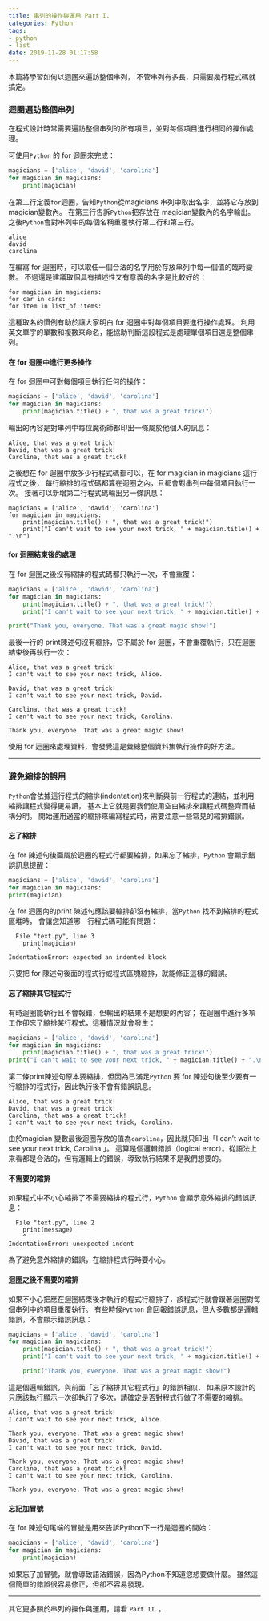 ```yaml
---
title: 串列的操作與運用 Part I.
categories: Python
tags:
- python
- list
date: 2019-11-28 01:17:58
---
```


本篇將學習如何以迴圈來遍訪整個串列，
不管串列有多長，只需要幾行程式碼就搞定。

### 迴圈遍訪整個串列
在程式設計時常需要遍訪整個串列的所有項目，並對每個項目進行相同的操作處理。

<!-- more -->

可使用`Python` 的 for 迴圈來完成：
```python
magicians = ['alice', 'david', 'carolina']
for magician in magicians:
    print(magician)
```
在第二行定義`for`迴圈，告知`Python`從magicians 串列中取出名字，並將它存放到magician變數內。
在第三行告訴`Python`把存放在 magician變數內的名字輸出。
之後`Python`會對串列中的每個名稱重覆執行第二行和第三行。
```text
alice
david
carolina
```
在編寫 for 迴圈時，可以取任一個合法的名字用於存放串列中每一個值的臨時變數。
不過還是建議取個具有描述性又有意義的名字是比較好的：
```text
for magician in magicians:
for car in cars:
for item in list_of items:
```
這種取名的慣例有助於讓大家明白 for 迴圈中對每個項目要進行操作處理。
利用英文單字的單數和複數來命名，能協助判斷這段程式是處理單個項目還是整個串列。

#### 在 for 迴圈中進行更多操作
在 for 迴圈中可對每個項目執行任何的操作：
```python
magicians = ['alice', 'david', 'carolina']
for magician in magicians:
    print(magician.title() + ", that was a great trick!")
```
輸出的內容是對串列中每位魔術師都印出一條屬於他個人的訊息：
```text
Alice, that was a great trick!
David, that was a great trick!
Carolina, that was a great trick!
```
之後想在 for 迴圈中放多少行程式碼都可以，在 for magician in magicians 這行程式之後，
每行縮排的程式碼都算在迴圈之內，且都會對串列中每個項目執行一次。
接著可以新增第二行程式碼輸出另一條訊息：
```python
magicians = ['alice', 'david', 'carolina']
for magician in magicians:
    print(magician.title() + ", that was a great trick!")
    print("I can't wait to see your next trick, " + magician.title() + ".\n")
```

#### for 迴圈結束後的處理
在 for 迴圈之後沒有縮排的程式碼都只執行一次，不會重覆：
```python
magicians = ['alice', 'david', 'carolina']
for magician in magicians:
    print(magician.title() + ", that was a great trick!")
    print("I can't wait to see your next trick, " + magician.title() + ".\n")

print("Thank you, everyone. That was a great magic show!")
```
最後一行的 print陳述句沒有縮排，它不屬於 for 迴圈，不會重覆執行，只在迴圈結束後再執行一次：
```text
Alice, that was a great trick!
I can't wait to see your next trick, Alice.

David, that was a great trick!
I can't wait to see your next trick, David.

Carolina, that was a great trick!
I can't wait to see your next trick, Carolina.

Thank you, everyone. That was a great magic show!
```
使用 for 迴圈來處理資料，會發覺這是彙總整個資料集執行操作的好方法。

---

### 避免縮排的誤用
`Python`會依據這行程式的縮排(indentation)來判斷與前一行程式的連結，並利用縮排讓程式變得更易讀，
基本上它就是要我們使用空白縮排來讓程式碼整齊而結構分明。
開始運用適當的縮排來編寫程式時，需要注意一些常見的縮排錯誤。

#### 忘了縮排
在 for 陳述句後面屬於迴圈的程式行都要縮排，如果忘了縮排，`Python` 會顯示錯誤訊息提醒：
```python
magicians = ['alice', 'david', 'carolina']
for magician in magicians:
print(magician)
```
在 for 迴圈內的print 陳述句應該要縮排卻沒有縮排，當`Python` 找不到縮排的程式區堆時，
會讓您知道哪一行程式碼可能有問題：
```text
  File "text.py", line 3
    print(magician)
        ^
IndentationError: expected an indented block
```
只要把 for 陳述句後面的程式行或程式區塊縮排，就能修正這樣的錯誤。

#### 忘了縮排其它程式行
有時迴圈能執行且不會報錯，但輸出的結果不是想要的內容；
在迴圈中進行多項工作卻忘了縮排某行程式，這種情況就會發生：
```python
magicians = ['alice', 'david', 'carolina']
for magician in magicians:
    print(magician.title() + ", that was a great trick!")
print("I can't wait to see your next trick, " + magician.title() + ".\n")
```
第二條print陳述句原本要縮排，但因為已滿足`Python` 要 for 陳述句後至少要有一行縮排的程式行，因此執行後不會有錯誤訊息。
```text
Alice, that was a great trick!
David, that was a great trick!
Carolina, that was a great trick!
I can't wait to see your next trick, Carolina.
```
由於magician 變數最後迴圈存放的值為`carolina`，因此就只印出「I can’t wait to see your next trick, Carolina.」。
這算是個邏輯錯誤（logical error）。從語法上來看都是合法的，但有邏輯上的錯誤，導致執行結果不是我們想要的。

#### 不需要的縮排
如果程式中不小心縮排了不需要縮排的程式行，`Python` 會顯示意外縮排的錯誤訊息：
```text
  File "text.py", line 2
    print(message)
    ^
IndentationError: unexpected indent
```
為了避免意外縮排的錯誤，在縮排程式行時要小心。

#### 迴圈之後不需要的縮排
如果不小心把應在迴圈結束後才執行的程式行縮排了，該程式行就會跟著迴圈對每個串列中的項目重覆執行。
有些時候`Python` 會回報錯誤訊息，但大多數都是邏輯錯誤，不會顯示錯誤訊息：
```python
magicians = ['alice', 'david', 'carolina']
for magician in magicians:
    print(magician.title() + ", that was a great trick!")
    print("I can't wait to see your next trick, " + magician.title() + ".\n")

    print("Thank you, everyone. That was a great magic show!")
```
這是個邏輯錯誤，與前面「忘了縮排其它程式行」的錯誤相似，
如果原本設計的只應該執行顯示一次卻執行了多次，請確定是否對程式行做了不需要的縮排。
```text
Alice, that was a great trick!
I can't wait to see your next trick, Alice.

Thank you, everyone. That was a great magic show!
David, that was a great trick!
I can't wait to see your next trick, David.

Thank you, everyone. That was a great magic show!
Carolina, that was a great trick!
I can't wait to see your next trick, Carolina.

Thank you, everyone. That was a great magic show!
```

#### 忘記加冒號
在 for 陳述句尾端的冒號是用來告訴Python下一行是迴圈的開始：
```python
magicians = ['alice', 'david', 'carolina']
for magician in magicians:
    print(magician)
```
如果忘了加冒號，就會導致語法錯誤，因為Python不知道您想要做什麼。
雖然這個簡單的錯誤很容易修正，但卻不容易發現。

---

其它更多關於串列的操作與運用，請看 `Part II.`。
